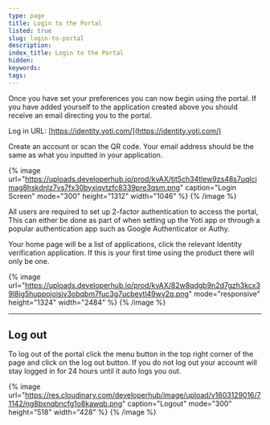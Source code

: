 ```yaml
---
type: page
title: Login to the Portal
listed: true
slug: login-to-portal
description: 
index_title: Login to the Portal
hidden: 
keywords: 
tags: 
---
```


Once you have set your preferences you can now begin using the portal. If you have added yourself to the application created above you should receive an email directing you to the portal.

Log in URL: [https://identity.yoti.com/](https://identity.yoti.com/)

Create an account or scan the QR code. Your email address should be the same as what you inputted in your application.

{% image url="https://uploads.developerhub.io/prod/kvAX/tjt5ch34tlew9zs48s7uqlcimag8hskdnlz7vs7fx30byxiqvtzfc8339pre3qsm.png" caption="Login Screen" mode="300" height="1312" width="1046" %}
{% /image %}

All users are required to set up 2-factor authentication to access the portal, This can either be done as part of when setting up the Yoti app or through a popular authentication app such as Google Authenticator or Authy.

Your home page will be a list of applications, click the relevant Identity verification application. If this is your first time using the product there will only be one.

{% image url="https://uploads.developerhub.io/prod/kvAX/82w8qdgb9n2d7gzh3kcx39l8ig5huppojoisjv3obqbm7fuc3g7ucbeytl49wv2q.png" mode="responsive" height="1324" width="2484" %}
{% /image %}

---

## Log out

To log out of the portal click the menu button in the top right corner of the page and click on the log out button. If you do not log out your account will stay logged in for 24 hours until it auto logs you out.

{% image url="https://res.cloudinary.com/developerhub/image/upload/v1603129016/71142/ng8bxnqbncfg1o8kawqb.png" caption="Logout" mode="300" height="518" width="428" %}
{% /image %}